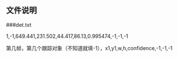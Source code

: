 ## 文件说明

###det.txt

1,-1,649.441,231.502,44.417,86.13,0.995474,-1,-1,-1

第几帧，第几个跟踪对象（不知道就填-1），x1,y1,w,h,confidence,-1,-1,-1

###